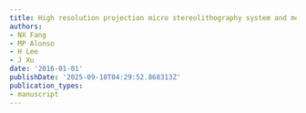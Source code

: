 ```yaml
---
title: High resolution projection micro stereolithography system and method
authors:
- NX Fang
- MP Alonso
- H Lee
- J Xu
date: '2016-01-01'
publishDate: '2025-09-18T04:29:52.868313Z'
publication_types:
- manuscript
---
```

